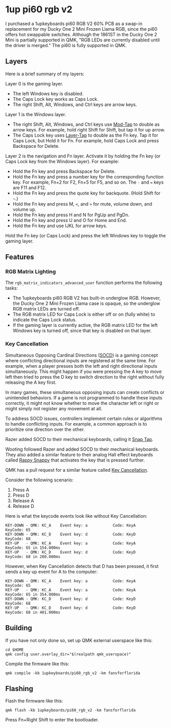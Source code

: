 # 1up pi60 rgb v2

I purchased a 1upkeyboards pi60 RGB V2 60% PCB as a swap-in replacement for my Ducky One 2 Mini Frozen Llama RGB, since the pi60 offers hot swappable switches. Although the 1861ST in the  Ducky One 2 Mini is partially supported in QMK, "RGB LEDs are currently disabled until the driver is merged." The pi60 is fully supported in QMK.

## Layers

Here is a brief summary of my layers:

Layer 0 is the gaming layer.

* The left Windows key is disabled.
* The Caps Lock key works as Caps Lock.
* The right Shift, Alt, Windows, and Ctrl keys are arrow keys.

Layer 1 is the Windows layer.

* The right Shift, Alt, Windows, and Ctrl keys use [Mod-Tap](https://docs.qmk.fm/mod_tap) to double as arrow keys. For example, hold right Shift for Shift, but tap it for up arrow.
* The Caps Lock key uses [Layer-Tap](https://docs.qmk.fm/feature_layers#switching-and-toggling-layers) to double as the Fn key. Tap it for Caps Lock, but Hold it for Fn. For example, hold Caps Lock and press Backspace for Delete.

Layer 2 is the navigation and Fn layer. Activate it by holding the Fn key (or Caps Lock key from the Windows layer). For example:

* Hold the Fn key and press Backspace for Delete.
* Hold the Fn key and press a number key for the corresponding function key. For example, Fn+2 for F2, Fn+5 for F5, and so on. The `-`  and `=` keys are F11 and F12.
* Hold the Fn key and press the quote key for backquote. (Hold Shift for `~`.)
* Hold the Fn key and press M, `<`, and `>` for mute, volume down, and volume up.
* Hold the Fn key and press H and N for PgUp and PgDn.
* Hold the Fn key and press U and O for Home and End.
* Hold the Fn key and use IJKL for arrow keys.

Hold the Fn key (or Caps Lock) and press the left Windows key to toggle the gaming layer.

## Features

### RGB Matrix Lighting

The `rgb_matrix_indicators_advanced_user` function performs the following tasks:

* The 1upkeyboards pi60 RGB V2 has built-in underglow RGB. However, the Ducky One 2 Mini Frozen Llama case is opaque, so the underglow RGB matrix LEDs are turned off.
* The RGB matrix LED for Caps Lock is either off or on (fully white) to indicate the Caps Lock status.
* If the gaming layer is currently active, the RGB matrix LED for the left Windows key is turned off, since that key is disabled on that layer.

### Key Cancellation

Simultaneous Opposing Cardinal Directions ([SOCD](https://www.hitboxarcade.com/blogs/support/what-is-socd)) is a gaming concept where conflicting directional inputs are registered at the same time. For example, when a player presses both the left and right directional inputs simultaneously. This might happen if you were pressing the A key to move left then tried to press the D key to switch direction to the right without fully releasing the A key first.

In many games, these simultaneous opposing inputs can create conflicts or unintended behaviors. If a game is not programmed to handle these inputs correctly, it might not know whether to move the character left or right or might simply not register any movement at all.

To address SOCD issues, controllers implement certain rules or algorithms to handle conflicting inputs. For example, a common approach is to prioritize one direction over the other.

Razer added SOCD to their mechanical keyboards, calling it [Snap Tap](https://youtu.be/Feny5bs2JCg).

Wooting followed Razer and added SOCD to their mechanical keyboards. They also added a similar feature to their analog Hall effect keyboards called [Rappy Snappy](https://youtu.be/Uzv4bmtir3k) that activates the key that is pressed further.

QMK has a pull request for a similar feature called [Key Cancellation](https://github.com/qmk/qmk_firmware/pull/24000).

Consider the following scenario:

1. Press A
2. Press D
3. Release A
4. Release D

Here is what the keycode events look like without Key Cancellation:

```
KEY-DOWN - QMK: KC_A    Event key: a           Code: KeyA          KeyCode: 65
KEY-DOWN - QMK: KC_D    Event key: d           Code: KeyD          KeyCode: 68
KEY-UP   - QMK: KC_A    Event key: a           Code: KeyA          KeyCode: 65 in 154.000ms
KEY-UP   - QMK: KC_D    Event key: d           Code: KeyD          KeyCode: 68 in 280.000ms
```

However, when Key Cancellation detects that D has been pressed, it first sends a key up event for A to the computer:

```
KEY-DOWN - QMK: KC_A    Event key: a           Code: KeyA          KeyCode: 65
KEY-UP   - QMK: KC_A    Event key: a           Code: KeyA          KeyCode: 65 in 354.000ms
KEY-DOWN - QMK: KC_D    Event key: d           Code: KeyD          KeyCode: 68
KEY-UP   - QMK: KC_D    Event key: d           Code: KeyD          KeyCode: 68 in 401.000ms
```

## Building

If you have not only done so, set up QMK external userspace like this:

```
cd $HOME
qmk config user.overlay_dir="$(realpath qmk_userspace)"
```

Compile the firmware like this:

```
qmk compile -kb 1upkeyboards/pi60_rgb_v2 -km fansforflorida
```

## Flashing

Flash the firmware like this:

```
qmk flash -kb 1upkeyboards/pi60_rgb_v2 -km fansforflorida
```

Press Fn+Right Shift to enter the bootloader.
